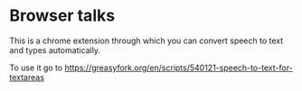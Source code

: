 #                             Browser talks
This is a chrome extension through  which you can convert speech to text and types automatically.

To use it go to https://greasyfork.org/en/scripts/540121-speech-to-text-for-textareas


